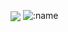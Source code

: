 <a href="https://discord.com/users/442626774841556992"> <img align="center" src="https://lanyard.kyrie25.me/api/442626774841556992?waveColor=fff&waveSpotifyColor=212121&gradient=fff&borderRadius=25px&bg=000"/></a>
<img src="https://count.getloli.com/get/@vawnair?theme=gelbooru" alt=":name" />

